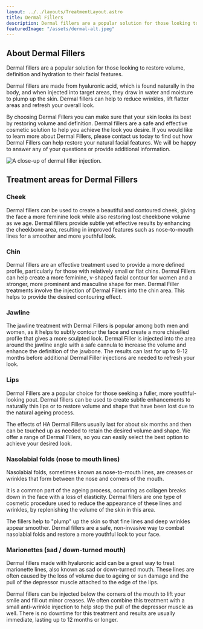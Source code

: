 ```yaml
---
layout: ../../layouts/TreatmentLayout.astro
title: Dermal Fillers
description: Dermal fillers are a popular solution for those looking to restore volume, definition and hydration to their facial features.
featuredImage: "/assets/dermal-alt.jpeg"
---
```


## About Dermal Fillers

Dermal fillers are a popular solution for those looking to restore volume, definition and hydration to their facial features.

Dermal fillers are made from hyaluronic acid, which is found naturally in the body, and when injected into target areas, they draw in water and moisture to plump up the skin. Dermal fillers can help to reduce wrinkles, lift flatter areas and refresh your overall look.

By choosing Dermal Fillers you can make sure that your skin looks its best by restoring volume and definition. Dermal fillers are a safe and effective cosmetic solution to help you achieve the look you desire.
If you would like to learn more about Dermal Fillers, please contact us today to find out how Dermal Fillers can help restore your natural facial features. We will be happy to answer any of your questions or provide additional information.

<div class="relative overflow-hidden pt-64 pb-10 shadow-xl bg-slate-400">
    <img class="absolute inset-0 h-full w-full object-cover mt-0" src="/assets/dermal-fillers.jpeg" alt="A close-up of dermal filler injection.">
</div>

## Treatment areas for Dermal Fillers 

### Cheek

Dermal fillers can be used to create a beautiful and contoured cheek, giving the face a more feminine look while also restoring lost cheekbone volume as we age. Dermal fillers provide subtle yet effective results by enhancing the cheekbone area, resulting in improved features such as nose-to-mouth lines for a smoother and more youthful look.

### Chin

Dermal fillers are an effective treatment used to provide a more defined profile, particularly for those with relatively small or flat chins. Dermal Fillers can help create a more feminine, v-shaped facial contour for women and a stronger, more prominent and masculine shape for men. Dermal Filler treatments involve the injection of Dermal Fillers into the chin area. This helps to provide the desired contouring effect.

### Jawline

The jawline treatment with Dermal Fillers is popular among both men and women, as it helps to subtly contour the face and create a more chiselled profile that gives a more sculpted look. Dermal Filler is injected into the area around the jawline angle with a safe cannula to increase the volume and enhance the definition of the jawbone. The results can last for up to 9-12 months before additional Dermal Filler injections are needed to refresh your look.

### Lips

Dermal Fillers are a popular choice for those seeking a fuller, more youthful-looking pout.
Dermal fillers can be used to create subtle enhancements to naturally thin lips or to restore volume and shape that have been lost due to the natural ageing process.

The effects of HA Dermal Fillers usually last for about six months and then can be touched up as needed to retain the desired volume and shape. We offer a range of Dermal Fillers, so you can easily select the best option to achieve your desired look.

### Nasolabial folds (nose to mouth lines)

Nasolabial folds, sometimes known as nose-to-mouth lines, are creases or wrinkles that form between the nose and corners of the mouth.

It is a common part of the ageing process, occurring as collagen breaks down in the face with a loss of elasticity. Dermal fillers are one type of cosmetic procedure used to reduce the appearance of these lines and wrinkles, by replenishing the volume of the skin in this area.

The fillers help to "plump" up the skin so that fine lines and deep wrinkles appear smoother. Dermal fillers are a safe, non-invasive way to combat nasolabial folds and restore a more youthful look to your face.

### Marionettes (sad / down-turned mouth) 

Dermal fillers made with hyaluronic acid can be a great way to treat marionette lines, also known as sad or down-turned mouth.
These lines are often caused by the loss of volume due to ageing or sun damage and the pull of the depressor muscle attached to the edge of the lips.

Dermal fillers can be injected below the corners of the mouth to lift your smile and fill out minor creases.
We often combine this treatment with a small anti-wrinkle injection to help stop the pull of the depressor muscle as well. There is no downtime for this treatment and results are usually immediate, lasting up to 12 months or longer.
